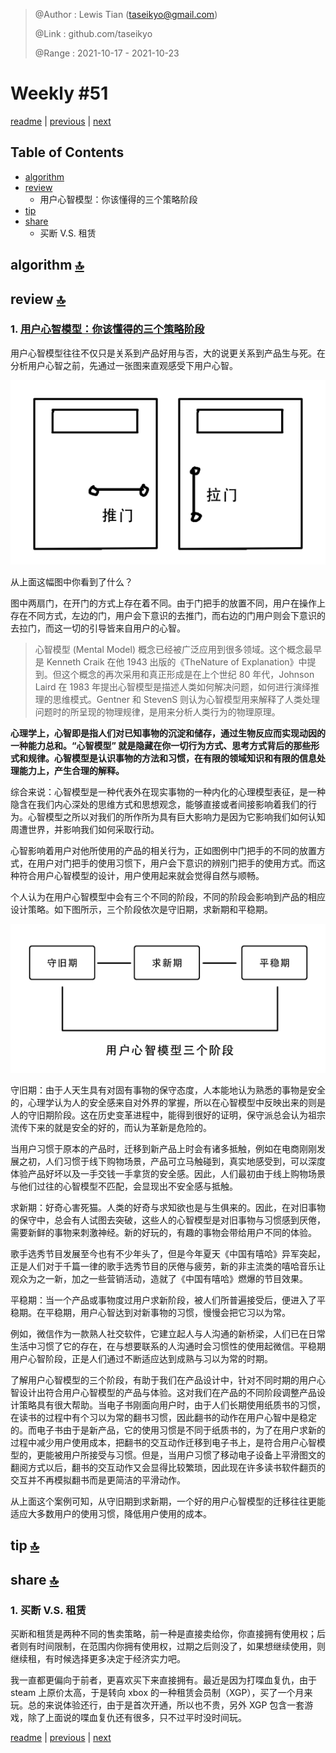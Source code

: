 > @Author  : Lewis Tian (taseikyo@gmail.com)
>
> @Link    : github.com/taseikyo
>
> @Range   : 2021-10-17 - 2021-10-23

# Weekly #51

[readme](../README.md) | [previous](202110W3.md) | [next](202110W5.md)

## Table of Contents

- [algorithm](#algorithm-)
- [review](#review-)
    - 用户心智模型：你该懂得的三个策略阶段
- [tip](#tip-)
- [share](#share-)
    - 买断 V.S. 租赁

## algorithm [🔝](#weekly-51)

## review [🔝](#weekly-51)

### 1. [用户心智模型：你该懂得的三个策略阶段](http://www.woshipm.com/pmd/826143.html)

用户心智模型往往不仅只是关系到产品好用与否，大的说更关系到产品生与死。在分析用户心智之前，先通过一张图来直观感受下用户心智。

![](../images/2021/10/1-220.png)

从上面这幅图中你看到了什么？

图中两扇门，在开门的方式上存在着不同。由于门把手的放置不同，用户在操作上存在不同方式，左边的门，用户会下意识的去推门，而右边的门用户则会下意识的去拉门，而这一切的引导皆来自用户的心智。

> 心智模型 (Mental Model) 概念已经被广泛应用到很多领域。这个概念最早是 Kenneth Craik 在他 1943 出版的《TheNature of Explanation》中提到。但这个概念的再次采用和真正形成是在上个世纪 80 年代，Johnson Laird 在 1983 年提出心智模型是描述人类如何解决问题，如何进行演绎推理的思维模式。Gentner 和 StevenS 则认为心智模型用来解释了人类处理问题时的所呈现的物理规律，是用来分析人类行为的物理原理。

**心理学上，心智即是指人们对已知事物的沉淀和储存，通过生物反应而实现动因的一种能力总和。“心智模型” 就是隐藏在你一切行为方式、思考方式背后的那些形式和规律。心智模型是认识事物的方法和习惯，在有限的领域知识和有限的信息处理能力上，产生合理的解释。**

综合来说：心智模型是一种代表外在现实事物的一种内化的心理模型表征，是一种隐含在我们内心深处的思维方式和思想观念，能够直接或者间接影响着我们的行为。心智模型之所以对我们的所作所为具有巨大影响力是因为它影响我们如何认知周遭世界，并影响我们如何采取行动。

心智影响着用户对他所使用的产品的相关行为，正如图例中门把手的不同的放置方式，在用户对门把手的使用习惯下，用户会下意识的辨别门把手的使用方式。而这种符合用户心智模型的设计，用户使用起来就会觉得自然与顺畅。

个人认为在用户心智模型中会有三个不同的阶段，不同的阶段会影响到产品的相应设计策略。如下图所示，三个阶段依次是守旧期，求新期和平稳期。

![](../images/2021/10/2-168.png)

守旧期：由于人天生具有对固有事物的保守态度，人本能地认为熟悉的事物是安全的，心理学认为人的安全感来自对外界的掌握，所以在心智模型中反映出来的则是人的守旧期阶段。这在历史变革进程中，能得到很好的证明，保守派总会认为祖宗流传下来的就是安全的好的，而认为革新是危险的。

当用户习惯于原本的产品时，迁移到新产品上时会有诸多抵触，例如在电商刚刚发展之初，人们习惯于线下购物场景，产品可立马触碰到，真实地感受到，可以深度体验产品好坏以及一手交钱一手拿货的安全感。因此，人们最初由于线上购物场景与他们过往的心智模型不匹配，会显现出不安全感与抵触。

求新期：好奇心害死猫。人类的好奇与求知欲也是与生俱来的。因此，在对旧事物的保守中，总会有人试图去突破，这些人的心智模型是对旧事物与习惯感到厌倦，需要新鲜的事物来刺激神经。新的好玩的，有趣的事物会带给用户不同的体验。

歌手选秀节目发展至今也有不少年头了，但是今年夏天《中国有嘻哈》异军突起，正是人们对于千篇一律的歌手选秀节目的厌倦与疲劳，新的非主流类的嘻哈音乐让观众为之一新，加之一些营销活动，造就了《中国有嘻哈》燃爆的节目效果。

平稳期：当一个产品或事物度过用户求新阶段，被人们所普遍接受后，便进入了平稳期。在平稳期，用户心智达到对新事物的习惯，慢慢会把它习以为常。

例如，微信作为一款熟人社交软件，它建立起人与人沟通的新桥梁，人们已在日常生活中习惯了它的存在，在与想要联系的人沟通时会习惯性的使用起微信。平稳期用户心智阶段，正是人们通过不断适应达到成熟与习以为常的时期。

了解用户心智模型的三个阶段，有助于我们在产品设计中，针对不同时期的用户心智设计出符合用户心智模型的产品与体验。这对我们在产品的不同阶段调整产品设计策略具有很大帮助。当电子书刚面向用户时，由于人们长期使用纸质书的习惯，在读书的过程中有个习以为常的翻书习惯，因此翻书的动作在用户心智中是稳定的。而电子书由于是新产品，它的使用习惯是不同于纸质书的，为了在用户求新的过程中减少用户使用成本，把翻书的交互动作迁移到电子书上，是符合用户心智模型的，更能被用户所接受与习惯。但是，当用户习惯了移动电子设备上平滑图文的翻阅方式以后，翻书的交互动作又会显得比较繁琐，因此现在许多读书软件翻页的交互并不再模拟翻书而是更简洁的平滑动作。

从上面这个案例可知，从守旧期到求新期，一个好的用户心智模型的迁移往往更能适应大多数用户的使用习惯，降低用户使用的成本。

## tip [🔝](#weekly-51)

## share [🔝](#weekly-51)

### 1. 买断 V.S. 租赁

买断和租赁是两种不同的售卖策略，前一种是直接卖给你，你直接拥有使用权；后者则有时间限制，在范围内你拥有使用权，过期之后则没了，如果想继续使用，则继续租，有时候选择更多决定于经济实力吧。

我一直都更偏向于前者，更喜欢买下来直接拥有。最近是因为打喋血复仇，由于 steam 上原价太高，于是转向 xbox 的一种租赁会员制（XGP），买了一个月来玩。总的来说体验还行，由于是首次开通，所以也不贵，另外 XGP 包含一套游戏，除了上面说的喋血复仇还有很多，只不过平时没时间玩。

[readme](../README.md) | [previous](202110W3.md) | [next](202110W5.md)
